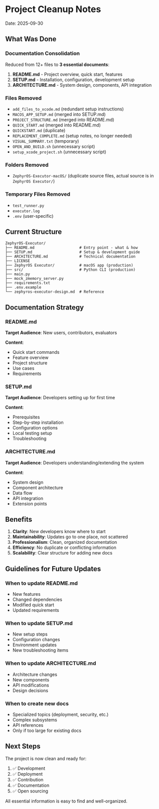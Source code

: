 # Project Cleanup Notes

Date: 2025-09-30

## What Was Done

### Documentation Consolidation
Reduced from 12+ files to **3 essential documents**:

1. **README.md** - Project overview, quick start, features
2. **SETUP.md** - Installation, configuration, development setup
3. **ARCHITECTURE.md** - System design, components, API integration

### Files Removed
- `add_files_to_xcode.md` (redundant setup instructions)
- `MACOS_APP_SETUP.md` (merged into SETUP.md)
- `PROJECT_STRUCTURE.md` (merged into README.md)
- `QUICK_START.md` (merged into README.md)
- `QUICKSTART.md` (duplicate)
- `REPLACEMENT_COMPLETE.md` (setup notes, no longer needed)
- `VISUAL_SUMMARY.txt` (temporary)
- `OPEN_AND_BUILD.sh` (unnecessary script)
- `setup_xcode_project.sh` (unnecessary script)

### Folders Removed
- `ZephyrOS-Executor-macOS/` (duplicate source files, actual source is in `ZephyrOS Executor/`)

### Temporary Files Removed
- `test_runner.py`
- `executor.log`
- `.env` (user-specific)

## Current Structure

```
ZephyrOS-Executor/
├── README.md                    # Entry point - what & how
├── SETUP.md                     # Setup & development guide
├── ARCHITECTURE.md              # Technical documentation
├── LICENSE
├── ZephyrOS Executor/           # macOS app (production)
├── src/                         # Python CLI (production)
├── main.py
├── mock_zmemory_server.py
├── requirements.txt
├── .env.example
└── zephyros-executor-design.md  # Reference
```

## Documentation Strategy

### README.md
**Target Audience**: New users, contributors, evaluators

**Content**:
- Quick start commands
- Feature overview
- Project structure
- Use cases
- Requirements

### SETUP.md
**Target Audience**: Developers setting up for first time

**Content**:
- Prerequisites
- Step-by-step installation
- Configuration options
- Local testing setup
- Troubleshooting

### ARCHITECTURE.md
**Target Audience**: Developers understanding/extending the system

**Content**:
- System design
- Component architecture
- Data flow
- API integration
- Extension points

## Benefits

1. **Clarity**: New developers know where to start
2. **Maintainability**: Updates go to one place, not scattered
3. **Professionalism**: Clean, organized documentation
4. **Efficiency**: No duplicate or conflicting information
5. **Scalability**: Clear structure for adding new docs

## Guidelines for Future Updates

### When to update README.md
- New features
- Changed dependencies
- Modified quick start
- Updated requirements

### When to update SETUP.md
- New setup steps
- Configuration changes
- Environment updates
- New troubleshooting items

### When to update ARCHITECTURE.md
- Architecture changes
- New components
- API modifications
- Design decisions

### When to create new docs
- Specialized topics (deployment, security, etc.)
- Complex subsystems
- API references
- Only if too large for existing docs

## Next Steps

The project is now clean and ready for:
1. ✅ Development
2. ✅ Deployment
3. ✅ Contribution
4. ✅ Documentation
5. ✅ Open sourcing

All essential information is easy to find and well-organized.
